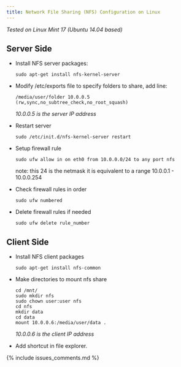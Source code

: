 ```yaml
---
title: Network File Sharing (NFS) Configuration on Linux
---
```


_Tested on Linux Mint 17 (Ubuntu 14.04 based)_

## Server Side

* Install NFS server packages: 

    `sudo apt-get install nfs-kernel-server`

* Modify /etc/exports file to specify folders to share, add line:

    `/media/user/folder 10.0.0.5 (rw,sync,no_subtree_check,no_root_squash)`

    _10.0.0.5 is the server IP address_

* Restart server

    `sudo /etc/init.d/nfs-kernel-server restart`
    
* Setup firewall rule

    `sudo ufw allow in on eth0 from 10.0.0.0/24 to any port nfs`
    
    note: this 24 is the netmask it is equivalent to a range 10.0.0.1 - 10.0.0.254

* Check firewall rules in order

    `sudo ufw numbered`
    
* Delete firewall rules if needed

    `sudo ufw delete rule_number`
    
## Client Side

* Install NFS client packages

    `sudo apt-get install nfs-common`

* Make directories to mount nfs share

    ~~~
    cd /mnt/
    sudo mkdir nfs
    sudo chown user:user nfs
    cd nfs
    mkdir data
    cd data
    mount 10.0.0.6:/media/user/data .
    ~~~
    
    _10.0.0.6 is the client IP address_

* Add shortcut in file explorer.

{% include issues_comments.md %}
